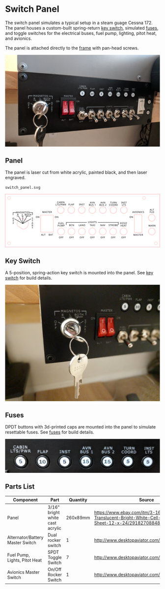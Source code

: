# Switch Panel

The switch panel simulates a typical setup in a steam guage Cessna 172. The panel houses a custom-built spring-return [key switch](#key-switch), simulated [fuses](#fuses), and toggle switches for the electrical buses, fuel pump, lighting, pitot heat, and avionics.

 The panel is attached directly to the [frame](../frame) with pan-head screws.

![switch_panel](images/switch_panel.jpg)

## Panel

The panel is laser cut from white acrylic, painted black, and then laser engraved.

`switch_panel.svg`

![switch_panel](switch_panel.svg)

## Key Switch

A 5-position, spring-action key switch is mounted into the panel. See [key switch](./key_switch) for build details.

![key_switch](key_switch/images/key_switch.jpg)

## Fuses

DPDT buttons with 3d-printed caps are mounted into the panel to simulate resettable fuses. See [fuses](./fuses) for build details.

![fuses](fuses/images/fuses.jpg)

## Parts List

| Component                        | Part                            | Quantity | Source                                   |
| -------------------------------- | ------------------------------- | -------- | ---------------------------------------- |
| Panel                            | 3/16" bright white cast acrylic | 260x89mm | https://www.ebay.com/itm/3-16-7328-Translucent-Bright-White-Cell-Cast-Acrylic-Sheet-12-x-24/291827088484 |
| Alternator/Battery Master Switch | Dual rocker switch              | 1        | http://www.desktopaviator.com/Products/parts.htm |
| Fuel Pump, Lights, Pitot Heat    | SPDT Toggle Switch              | 7        | http://www.desktopaviator.com/Products/parts.htm |
| Avionics Master Switch           | On/Off Rocker Switch            | 1        | http://www.desktopaviator.com/Products/parts.htm |

